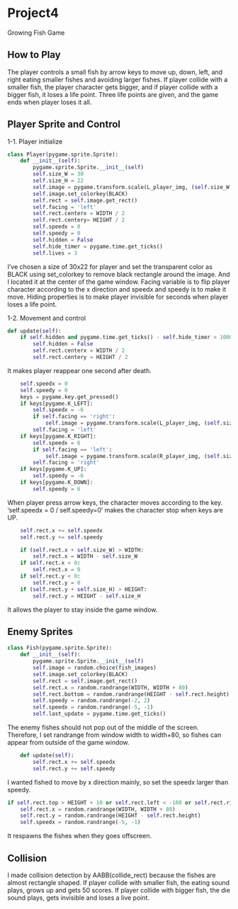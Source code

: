# Project4
Growing Fish Game

## How to Play
The player controls a small fish by arrow keys to move up, down, left, and right eating smaller fishes and avoiding larger fishes. If player collide with a smaller fish, the player character gets bigger, and if player collide with a bigger fish, it  loses a life point. Three life points are given, and the game ends when player loses it all.

## Player Sprite and Control
1-1. Player initialize
```python
class Player(pygame.sprite.Sprite):
    def __init__(self):
        pygame.sprite.Sprite.__init__(self)
        self.size_W = 30
        self.size_H = 22
        self.image = pygame.transform.scale(L_player_img, (self.size_W, self.size_W))
        self.image.set_colorkey(BLACK)
        self.rect = self.image.get_rect()
        self.facing = 'left'
        self.rect.centerx = WIDTH / 2
        self.rect.centery= HEIGHT / 2
        self.speedx = 0
        self.speedy = 0
        self.hidden = False
        self.hide_timer = pygame.time.get_ticks()
        self.lives = 3
```
I’ve chosen a size of 30x22 for player and set the transparent color as BLACK using set_colorkey to remove black rectangle around the image. And I located it at the center of the game window. Facing variable is to flip player character according to the x direction and speedx and speedy is to make it move. Hiding properties is to make player invisible for seconds when player loses a life point.

1-2. Movement and control
```python
def update(self):
    if self.hidden and pygame.time.get_ticks() - self.hide_timer > 1000:
        self.hidden = False
        self.rect.centerx = WIDTH / 2
        self.rect.centery = HEIGHT / 2
```
It makes player reappear one second after death.
```python
    self.speedx = 0
    self.speedy = 0
    keys = pygame.key.get_pressed()
    if keys[pygame.K_LEFT]:
        self.speedx = -6
        if self.facing == 'right':
            self.image = pygame.transform.scale(L_player_img, (self.size_W, self.size_H))
        self.facing = 'left'
    if keys[pygame.K_RIGHT]:
        self.speedx = 6
        if self.facing == 'left':
            self.image = pygame.transform.scale(R_player_img, (self.size_W, self.size_H))
        self.facing = 'right'
    if keys[pygame.K_UP]:
        self.speedy = -6
    if keys[pygame.K_DOWN]:
        self.speedy = 6
```
When player press arrow keys, the character moves according to the key. ‘self.speedx = 0 / self.speedy=0’ makes the character stop when keys are UP.
```python
    self.rect.x += self.speedx
    self.rect.y += self.speedy

    if (self.rect.x + self.size_W) > WIDTH:
        self.rect.x = WIDTH - self.size_W
    if self.rect.x < 0:
        self.rect.x = 0
    if self.rect.y < 0:
        self.rect.y = 0
    if (self.rect.y + self.size_H) > HEIGHT:
        self.rect.y = HEIGHT - self.size_H
```
It allows the player to stay inside the game window.

## Enemy Sprites
```python
class Fish(pygame.sprite.Sprite):
    def __init__(self):
        pygame.sprite.Sprite.__init__(self)
        self.image = random.choice(fish_images)
        self.image.set_colorkey(BLACK)
        self.rect = self.image.get_rect()
        self.rect.x = random.randrange(WIDTH, WIDTH + 80)
        self.rect.bottom = random.randrange(HEIGHT - self.rect.height)
        self.speedy = random.randrange(-2, 2)
        self.speedx = random.randrange(-5, -1)
        self.last_update = pygame.time.get_ticks()
```
The enemy fishes should not pop out of the middle of the screen. Therefore, I set randrange from window width to width+80, so fishes can appear from outside of the game window.
```python
    def update(self):
        self.rect.x += self.speedx
        self.rect.y += self.speedy
```
I wanted fished to move by x direction mainly, so set the speedx larger than speedy. 
```python
if self.rect.top > HEIGHT + 10 or self.rect.left < -100 or self.rect.right > WIDTH + 100:
    self.rect.x = random.randrange(WIDTH, WIDTH + 80)
    self.rect.y = random.randrange(HEIGHT - self.rect.height)
    self.speedx = random.randrange(-5, -1)
```
It respawns the fishes when they goes offscreen.

## Collision
I made collision detection by AABB(collide_rect) because the fishes are almost rectangle shaped.  If player collide with smaller fish, the eating sound plays, grows up and gets 50 scores. If player collide with bigger fish, the die sound plays, gets invisible  and loses a live point.
